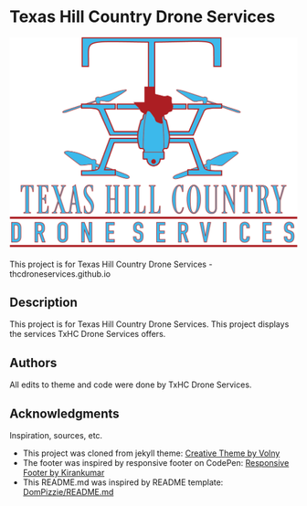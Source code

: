 # Texas Hill Country Drone Services

![logo](/img/footer.png)

This project is for Texas Hill Country Drone Services - thcdroneservices.github.io

## Description

This project is for Texas Hill Country Drone Services.
This project displays the services TxHC Drone Services offers.

## Authors

All edits to theme and code were done by TxHC Drone Services.

## Acknowledgments

Inspiration, sources, etc.
* This project was cloned from jekyll theme: [Creative Theme by Volny](https://github.com/volny/creative-theme-jekyll)
* The footer was inspired by responsive footer on CodePen: [Responsive Footer by Kirankumar](https://codepen.io/baahubali92/pen/KbRBxJ?editors=1100)
* This README.md was inspired by README template: [DomPizzie/README.md](https://gist.github.com/DomPizzie/7a5ff55ffa9081f2de27c315f5018afc)


